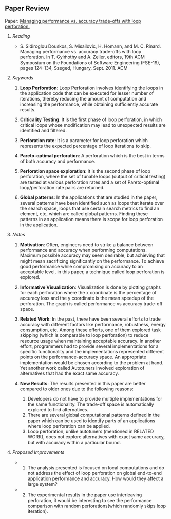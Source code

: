 ## Paper Review
Paper: [Managing performance vs. accuracy trade-offs with loop perforation.](https://dl.acm.org/citation.cfm?id=2025133)

1. *Reading*
    - S. Sidiroglou Douskos, S. Misailovic, H. Homann, and M. C. Rinard. Managing performance vs. accuracy trade-offs with loop perforation. In T. Gyiḿothy and A. Zeller, editors, 19th ACM Symposium on the Foundations of Software Engineering (FSE-19), pages 124–134, Szeged, Hungary, Sept. 2011. ACM

2. *Keywords*

    1. **Loop Perforation**: Loop Perforation involves identifying the loops in the application code that can be executed for lesser number of iterations, thereby reducing the amount of computation and increasing the performance, while obtaining sufficiently accurate results.

    2. **Criticality Testing**: It is the first phase of loop perforation, in which critical loops whose modification may lead to unexpected results are identified and filtered.  

    3. **Perforation rate**: It is a parameter for loop perforation which represents the expected percentage of loop iterations to skip. 

    4. **Pareto-optimal perforation**: A perforation which is the best in terms of both accuracy and performance.

    5. **Perforation space exploration**: It is the second phase of loop perforation, where the set of tunable loops (output of critical testing) are tested at various perforation rates and a set of Pareto-optimal loop/perforation rate pairs are returned. 

    6. **Global patterns**: In the applications that are studied in the paper, several patterns have been identified such as loops that iterate over the search space, loops that use certain search metrics to find an element, etc, which are called global patterns. Finding these patterns in an application means there is scope for loop perforation in the application.

3. *Notes*

    1. **Motivation**: Often, engineers need to strike a balance between performance and accuracy when performing computations. Maximum possible accuracy may seem desirable, but achieving that might mean sacrificing significantly on the performance. To achieve good performance while compromising on accuracy to an acceptable level, in this paper, a technique called loop perforation is explored.

    2. **Informative Visualization**: Visualization is done by plotting graphs for each perforation where the x coordinate is the percentage of accuracy loss and the y coordinate is the mean speedup of the perforation. The graph is called performance vs accuracy trade-off space.

    3. **Related Work**: In the past, there have been several efforts to trade accuracy with different factors like performance, robustness, energy consumption, etc. Among these efforts, one of them explored task skipping (which is comparable to loop perforation) to reduce resource usage when maintaining acceptable accuracy. In another effort, programmers had to provide several implementations for a specific functionality and the implementations represented different points on the performance-accuracy space. An appropriate implementation would be chosen according to the problem at hand. Yet another work called Autotuners involved exploration of alternatives that had the exact same accuracy.

    4. **New Results**: The results presented in this paper are better  compared to older ones due to the following reasons:
        1. Developers do not have to provide multiple implementations for the same functionality. The trade-off space is automatically explored to find alternatives.  
        2. There are several global computational patterns defined in the paper which can be used to identify parts of an applications where loop perforation can be applied.  
        3. Loop perforation, unlike autotuners (mentioned in RELATED WORK), does not explore alternatives with exact same accuracy, but with accuracy within a particular bound.  

4. *Proposed Improvements*

    - 1. The analysis presented is focused on local computations and do not address the effect of loop perforation on global end-to-end application performance and accuracy. How would they affect a large system?
    - 2. The experimental results in the paper use interleaving perforation, it would be interesting to see the performance comparison with random perforations(which randomly skips loop iteration).

